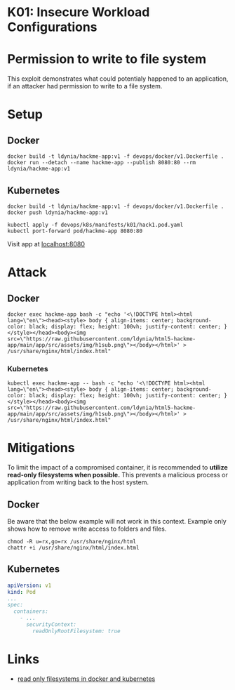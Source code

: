 # K01: Insecure Workload Configurations

# Permission to write to file system

This exploit demonstrates what could potentialy happened to an application, if an attacker had permission to write to a file system.

# Setup

## Docker 

```shell
docker build -t ldynia/hackme-app:v1 -f devops/docker/v1.Dockerfile .
docker run --detach --name hackme-app --publish 8080:80 --rm ldynia/hackme-app:v1
```

## Kubernetes

```shell
docker build -t ldynia/hackme-app:v1 -f devops/docker/v1.Dockerfile .
docker push ldynia/hackme-app:v1

kubectl apply -f devops/k8s/manifests/k01/hack1.pod.yaml
kubectl port-forward pod/hackme-app 8080:80
```

Visit app at [localhost:8080](http://localhost:8080/)

# Attack

## Docker

```shell
docker exec hackme-app bash -c "echo '<\!DOCTYPE html><html lang=\"en\"><head><style> body { align-items: center; background-color: black; display: flex; height: 100vh; justify-content: center; } </style></head><body><img src=\"https://raw.githubusercontent.com/ldynia/html5-hackme-app/main/app/src/assets/img/h1sub.png\"></body></html>' > /usr/share/nginx/html/index.html"
```

### Kubernetes

```shell
kubectl exec hackme-app -- bash -c "echo '<\!DOCTYPE html><html lang=\"en\"><head><style> body { align-items: center; background-color: black; display: flex; height: 100vh; justify-content: center; } </style></head><body><img src=\"https://raw.githubusercontent.com/ldynia/html5-hackme-app/main/app/src/assets/img/h1sub.png\"></body></html>' > /usr/share/nginx/html/index.html"
```

# Mitigations

To limit the impact of a compromised container, it is recommended to **utilize read-only filesystems when possible.** This prevents a malicious process or application from writing back to the host system.

## Docker

Be aware that the below example will not work in this context. Example only shows how to remove write access to folders and files.

```shell
chmod -R u=rx,go=rx /usr/share/nginx/html
chattr +i /usr/share/nginx/html/index.html
```

## Kubernetes

```yaml
apiVersion: v1
kind: Pod
...
spec:
  containers:
    - ...
      securityContext: 
        readOnlyRootFilesystem: true
```

# Links

- [read only filesystems in docker and kubernetes](https://www.thorsten-hans.com/read-only-filesystems-in-docker-and-kubernetes/)